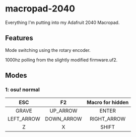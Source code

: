 # macropad-2040
Everything I'm putting into my Adafruit 2040 Macropad.

## Features
Mode switching using the rotary encoder.

1000hz polling from the slightly modified firmware.uf2.

## Modes
### 1: osu! normal
ESC | F2 | Macro for hidden
:---:|:---:|:---:
GRAVE | UP_ARROW | ENTER
LEFT_ARROW | DOWN_ARROW | RIGHT_ARROW
Z | X | SHIFT
